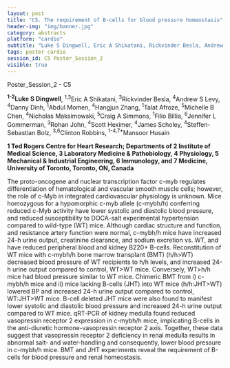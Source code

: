 ```yaml
---
layout: post
title: "C5. The requirement of B-cells for blood pressure homeostasis"
header-img: "img/banner.jpg"
category: abstracts
platform: "cardio"
subtitle: "Luke S Dingwell, Eric A Shikatani, Rickvinder Besla, Andrew S Levy, Danny Dinh, Abdul Momen, Hangjun Zhang, Talat Afroze, Michelle B Chen, Nicholas Maksimowski, Craig A Simmons, Filio Billia, Jennifer L Gommerman, Rohan John, Scott  Heximer, James Scholey, Steffen-Sebastian Bolz, Clinton Robbins, Mansoor Husain"
tags: poster cardio
session_id: C5 Poster_Session_2
visible: true
---
```

Poster_Session_2 - C5

**<sup>1-2</sup>Luke S Dingwell**, <sup>1,3</sup>Eric A Shikatani, <sup>3</sup>Rickvinder Besla, <sup>4</sup>Andrew S Levy, <sup>4</sup>Danny Dinh, <sup>1</sup>Abdul Momen, <sup>4</sup>Hangjun Zhang, <sup>1</sup>Talat Afroze, <sup>5</sup>Michelle B Chen, <sup>4</sup>Nicholas Maksimowski, <sup>5</sup>Craig A Simmons, <sup>1</sup>Filio Billia, <sup>6</sup>Jennifer L Gommerman, <sup>3</sup>Rohan John, <sup>4</sup>Scott  Heximer, <sup>4</sup>James Scholey, <sup>4</sup>Steffen-Sebastian Bolz, <sup>3,6</sup>Clinton Robbins, <sup>1-4,7\*</sup>Mansoor Husain

__1 Ted Rogers Centre for Heart Research; Departments of 2 Institute of Medical Science, 3 Laboratory Medicine & Pathobiology, 4 Physiology, 5 Mechanical & Industrial Engineering, 6 Immunology, and 7 Medicine, University of Toronto, Toronto, ON, Canada__

The proto-oncogene and nuclear transcription factor c-myb regulates differentiation of hematological and vascular smooth muscle cells; however, the role of c-Myb in integrated cardiovascular physiology is unknown.  Mice homozygous for a hypomorphic c-myb allele (c-mybh/h) conferring reduced c-Myb activity have lower systolic and diastolic blood pressure, and reduced susceptibility to DOCA-salt experimental hypertension compared to wild-type (WT) mice.  Although cardiac structure and function, and resistance artery function were normal, c-mybh/h mice have increased 24-h urine output, creatinine clearance, and sodium excretion vs. WT, and have reduced peripheral blood and kidney B220+ B-cells.  Reconstitution of WT mice with c-mybh/h bone marrow transplant (BMT) (h/h>WT) decreased blood pressure of WT recipients to h/h levels, and increased 24-h urine output compared to control, WT>WT mice.  Conversely, WT>h/h mice had blood pressure similar to WT mice.  Chimeric BMT from i) c-mybh/h mice and ii) mice lacking B-cells (JHT) into WT mice (h/h:JHT>WT) lowered BP and increased 24-h urine output compared to control, WT:JHT>WT mice.  B-cell deleted JHT mice were also found to manifest lower systolic and diastolic blood pressure and increased 24-h urine output compared to WT mice.  qRT-PCR of kidney medulla found reduced vasopressin receptor 2 expression in c-mybh/h mice, implicating B-cells in the anti-diuretic hormone-vasopressin receptor 2 axis.  Together, these data suggest that vasopressin receptor 2 deficiency in renal medulla results in abnormal salt- and water-handling and consequently, lower blood pressure in c-mybh/h mice.  BMT and JHT experiments reveal the requirement of B-cells for blood pressure and renal homeostasis.